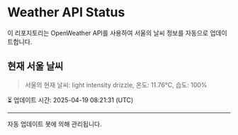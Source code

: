 
# Weather API Status

이 리포지토리는 OpenWeather API를 사용하여 서울의 날씨 정보를 자동으로 업데이트합니다.

## 현재 서울 날씨
> 서울의 현재 날씨: light intensity drizzle, 온도: 11.76°C, 습도: 100%

⏳ 업데이트 시간: 2025-04-19 08:21:31 (UTC)

---
자동 업데이트 봇에 의해 관리됩니다.
